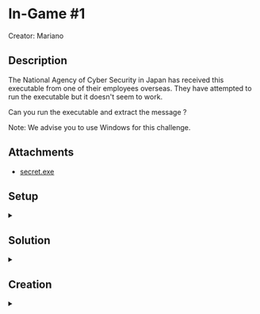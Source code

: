 
<h1 id="name">In-Game #1</h1>

<span>Creator: Mariano <a id="creator"></a>
</span>

<section id="description">
  <h2>Description</h2>
  <p>The National Agency of Cyber Security in Japan has received this executable from one of their employees overseas. They have attempted to run the executable but it doesn't seem to work. 
<p>
Can you run the executable and extract the message ?</p>
Note: We advise you to use Windows for this challenge.
</p>
</section>

<section id="attachments">
  <h2>Attachments</h2>
  <ul id="attachments-list">
    <li><a href="secret.exe">secret.exe</a></li>
  </ul>
</section>

<section id="setup">
  <h2>Setup</h2>
  <details id="setup-description"><summary></summary>
    <p>%SETUP_PARAGRAPH_1%</p>
    <p>%SETUP_PARAGRAPH_2%</p>
  </details>
</section>

<section id="solution">
  <h2>Solution</h2>
  <details id="solution-description"><summary></summary>
    <p>This is a PSX binary that can be executed using a Playstation 1 emulator. The flag is shown immediately. Binwalk should be able to detect it.</p>
  </details>
</section>


<section id="creation">
  <h2>Creation</h2>
  <details id="creation-description"><summary></summary>
    <p>%CREATION_PARAGRAPH_1%</p>
    <p>%CREATION_PARAGRAPH_2%</p>
  </details>
</section>






